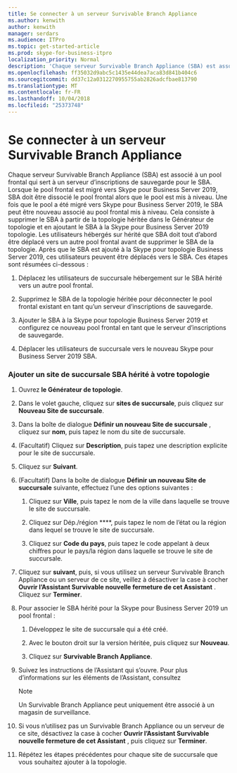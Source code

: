 ```yaml
---
title: Se connecter à un serveur Survivable Branch Appliance
ms.author: kenwith
author: kenwith
manager: serdars
ms.audience: ITPro
ms.topic: get-started-article
ms.prod: skype-for-business-itpro
localization_priority: Normal
description: 'Chaque serveur Survivable Branch Appliance (SBA) est associé à un pool frontal qui sert à un serveur d’inscriptions de sauvegarde pour le SBA. Lorsque le pool est migré vers Skype pour Business Server 2019, le SBA serveur frontal doit être dissocié du pool frontal alors que le pool est mis à niveau, une fois que le pool a été migré vers Skype pour Business Server 2019, le SBA peut être nouveau associé à la mise à niveau E avant pool ND. Cela consiste à supprimer le SBA à partir de la topologie héritée dans le Générateur de topologie et en ajoutant le SBA à la Skype pour Business Server 2019 topologie. Les utilisateurs hébergés sur hérité que SBA doit tout d’abord être déplacé vers un autre pool frontal avant de supprimer le SBA de la topologie. Une fois le SBA est ajouté à la Skype pour topologie Business Server 2019, ces utilisateurs peuvent ensuite revenir au SBA. Ces étapes sont résumées ci-dessous :'
ms.openlocfilehash: ff35032d9abc5c1435e44dea7aca83d841b404c6
ms.sourcegitcommit: dd37c12a0312270955755ab2826adcfbae813790
ms.translationtype: MT
ms.contentlocale: fr-FR
ms.lasthandoff: 10/04/2018
ms.locfileid: "25373748"
---
```

# <a name="connect-a-survivable-branch-appliance"></a>Se connecter à un serveur Survivable Branch Appliance

Chaque serveur Survivable Branch Appliance (SBA) est associé à un pool frontal qui sert à un serveur d’inscriptions de sauvegarde pour le SBA. Lorsque le pool frontal est migré vers Skype pour Business Server 2019, SBA doit être dissocié le pool frontal alors que le pool est mis à niveau. Une fois que le pool a été migré vers Skype pour Business Server 2019, le SBA peut être nouveau associé au pool frontal mis à niveau. Cela consiste à supprimer le SBA à partir de la topologie héritée dans le Générateur de topologie et en ajoutant le SBA à la Skype pour Business Server 2019 topologie. Les utilisateurs hébergés sur hérité que SBA doit tout d’abord être déplacé vers un autre pool frontal avant de supprimer le SBA de la topologie. Après que le SBA est ajouté à la Skype pour topologie Business Server 2019, ces utilisateurs peuvent être déplacés vers le SBA. Ces étapes sont résumées ci-dessous :
  
1. Déplacez les utilisateurs de succursale hébergement sur le SBA hérité vers un autre pool frontal.
    
2. Supprimez le SBA de la topologie héritée pour déconnecter le pool frontal existant en tant qu’un serveur d’inscriptions de sauvegarde.
    
3. Ajouter le SBA à la Skype pour topologie Business Server 2019 et configurez ce nouveau pool frontal en tant que le serveur d’inscriptions de sauvegarde. 
    
4. Déplacer les utilisateurs de succursale vers le nouveau Skype pour Business Server 2019 SBA.
    
### <a name="add-legacy-sba-branch-site-to-your-topology"></a>Ajouter un site de succursale SBA hérité à votre topologie

1. Ouvrez **le Générateur de topologie**.
    
2. Dans le volet gauche, cliquez sur **sites de succursale**, puis cliquez sur **Nouveau Site de succursale**.
    
3. Dans la boîte de dialogue **Définir un nouveau Site de succursale** , cliquez sur **nom**, puis tapez le nom du site de succursale.
    
4. (Facultatif) Cliquez sur **Description**, puis tapez une description explicite pour le site de succursale.
    
5. Cliquez sur **Suivant**.
    
6. (Facultatif) Dans la boîte de dialogue **Définir un nouveau Site de succursale** suivante, effectuez l’une des options suivantes : 
    
    1. Cliquez sur **Ville**, puis tapez le nom de la ville dans laquelle se trouve le site de succursale.
    
    2. Cliquez sur Dép./région ****, puis tapez le nom de l’état ou la région dans lequel se trouve le site de succursale.
    
    3. Cliquez sur **Code du pays**, puis tapez le code appelant à deux chiffres pour le pays/la région dans laquelle se trouve le site de succursale.
    
7. Cliquez sur **suivant**, puis, si vous utilisez un serveur Survivable Branch Appliance ou un serveur de ce site, veillez à désactiver la case à cocher **Ouvrir l’Assistant Survivable nouvelle fermeture de cet Assistant** . Cliquez sur **Terminer**.
    
8. Pour associer le SBA hérité pour la Skype pour Business Server 2019 un pool frontal :
    
    1. Développez le site de succursale qui a été créé. 
    
    2. Avec le bouton droit sur la version héritée, puis cliquez sur **Nouveau**.
    
    3. Cliquez sur **Survivable Branch Appliance**.
    
9. Suivez les instructions de l’Assistant qui s’ouvre. Pour plus d’informations sur les éléments de l’Assistant, consultez    
   <!-- [Define a Survivable Branch Appliance or Server in Lync 2013](https://technet.microsoft.com/en-us/library/gg398280(v=ocs.15).aspx). -->
   <!-- The above link points to un-rebranded 2013 content we will need to discuss rebrand or bring forward -->
    
    > [!NOTE]
    > Un Survivable Branch Appliance peut uniquement être associé à un magasin de surveillance. 
  
10. Si vous n’utilisez pas un Survivable Branch Appliance ou un serveur de ce site, désactivez la case à cocher **Ouvrir l’Assistant Survivable nouvelle fermeture de cet Assistant** , puis cliquez sur **Terminer**.
    
11. Répétez les étapes précédentes pour chaque site de succursale que vous souhaitez ajouter à la topologie.
    

